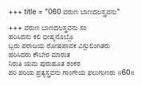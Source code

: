 +++
title = "060 ವರುಣ ಬಾಣದಲಸ್ತ್ರವನು"

+++
ವರುಣ ಬಾಣದಲಸ್ತ್ರವನು ಸಂ  
ಹರಿಸಿದನು ಕಲಿ ಭೀಷ್ಮನೊಬ್ಬೊ  
ಬ್ಬರು ಪರಾಜಯ ರೋಷಪಾವಕ ವಿಸ್ಫುಲಿಂಗಿತರು  
ಹರಿಸಿದರು ಕೌಬೇರ ಮಾರುತ  
ನಿರುತಿ ಯಮ ಪುರುಹೂತ ಶಂಕರ  
ಪರಿ ಪರಿಯ ಪ್ರತ್ಯಸ್ತ್ರವನು ಗಾಂಗೇಯ ಫಲುಗುಣರು      ॥60॥